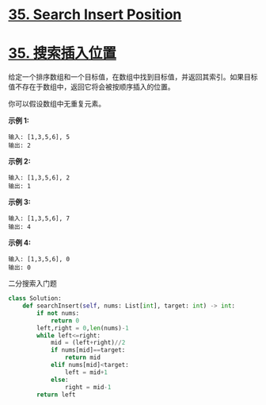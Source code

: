 # [35. Search Insert Position](https://leetcode.com/problems/search-insert-position/)

# [35. 搜索插入位置](https://leetcode-cn.com/problems/search-insert-position/)

给定一个排序数组和一个目标值，在数组中找到目标值，并返回其索引。如果目标值不存在于数组中，返回它将会被按顺序插入的位置。

你可以假设数组中无重复元素。

**示例 1:**

```
输入: [1,3,5,6], 5
输出: 2
```

**示例 2:**

```
输入: [1,3,5,6], 2
输出: 1
```

**示例 3:**

```
输入: [1,3,5,6], 7
输出: 4
```

**示例 4:**

```
输入: [1,3,5,6], 0
输出: 0
```



二分搜索入门题



```python
class Solution:
    def searchInsert(self, nums: List[int], target: int) -> int:
        if not nums:
            return 0
        left,right = 0,len(nums)-1
        while left<=right:
            mid = (left+right)//2
            if nums[mid]==target:
                return mid
            elif nums[mid]<target:
                left = mid+1
            else:
                right = mid-1
        return left
```




